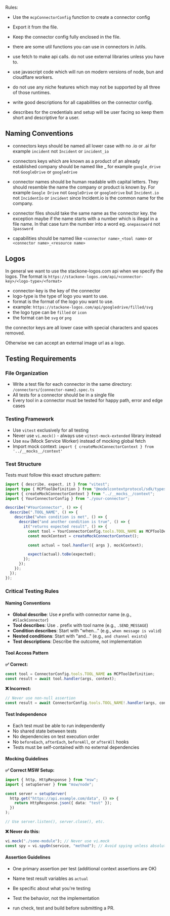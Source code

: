 Rules:

- Use the `mcpConnectorConfig` function to create a connector config
- Export it from the file.
- Keep the connector config fully enclosed in the file.

- there are some util functions you can use in connectors in /utils.
- use fetch to make api calls. do not use external libraries unless you have to.
- use javascript code which will run on modern versions of node, bun and cloudflare workers.
- do not use any niche features which may not be supported by all three of those runtimes.

- write good descriptions for all capabilities on the connector config.
- describes for the credentials and setup will be user facing so keep them short and descriptive for a user.

## Naming Conventions

- connectors keys should be named all lower case with no .io or .ai for example `incident` not `Incident` or `incident_io`
- connectors keys which are known as a product of an already established company should be named like <company name>\_<product name> for example `google_drive` not `GoogleDrive` or `googledrive`
- connector names should be human readable with capital letters. They should resemble the name the company or product is known by. For example `Google Drive` not `GoogleDrive` or `googledrive` but `Incident.io` not `IncidentIo` or `incident` since Incident.io is the common name for the company.
- connector files should take the same name as the connector key. the exception maybe if the name starts with a number which is illegal in a file name. In that case turn the number into a word eg. `onepassword` not `1password`

- capabilities should be named like `<connector name>_<tool name>` or `<connector name>_<resource name>`

## Logos

In general we want to use the stackone-logos.com api when we specify the logos. The format is `https://stackone-logos.com/api/<connector-key>/<logo-type>/<format>`

- connector-key is the key of the connector
- logo-type is the type of logo you want to use.
- format is the format of the logo you want to use.
- example: `https://stackone-logos.com/api/googledrive/filled/svg`
- the logo type can be `filled` or `icon`
- the format can be `svg` or `png`

the connector keys are all lower case with special characters and spaces removed.

Otherwise we can accept an external image url as a logo.

## Testing Requirements

### File Organization

- Write a test file for each connector in the same directory: `/connectors/{connector-name}.spec.ts`
- All tests for a connector should be in a single file
- Every tool in a connector must be tested for happy path, error and edge cases

### Testing Framework

- Use `vitest` exclusively for all testing
- Never use `vi.mock()` - always use `vitest-mock-extended` library instead
- Use `msw` (Mock Service Worker) instead of mocking global fetch
- Import mock context: `import { createMockConnectorContext } from '../__mocks__/context'`

### Test Structure

Tests must follow this exact structure pattern:

```typescript
import { describe, expect, it } from "vitest";
import type { MCPToolDefinition } from "@modelcontextprotocol/sdk/types.js";
import { createMockConnectorContext } from "../__mocks__/context";
import { YourConnectorConfig } from "./your-connector";

describe("#YourConnector", () => {
  describe(".TOOL_NAME", () => {
    describe("when condition is met", () => {
      describe("and another condition is true", () => {
        it("returns expected result", () => {
          const tool = YourConnectorConfig.tools.TOOL_NAME as MCPToolDefinition;
          const mockContext = createMockConnectorContext();

          const actual = tool.handler({ args }, mockContext);

          expect(actual).toBe(expected);
        });
      });
    });
  });
});
```

### Critical Testing Rules

#### Naming Conventions

- **Global describe**: Use `#` prefix with connector name (e.g., `#SlackConnector`)
- **Tool describes**: Use `.` prefix with tool name (e.g., `.SEND_MESSAGE`)
- **Condition describes**: Start with "when..." (e.g., `when message is valid`)
- **Nested conditions**: Start with "and..." (e.g., `and channel exists`)
- **Test descriptions**: Describe the outcome, not implementation

#### Tool Access Pattern

**✅ Correct:**

```typescript
const tool = ConnectorConfig.tools.TOOL_NAME as MCPToolDefinition;
const result = await tool.handler(args, context);
```

**❌ Incorrect:**

```typescript
// Never use non-null assertion
const result = await ConnectorConfig.tools.TOOL_NAME!.handler(args, context);
```

#### Test Independence

- Each test must be able to run independently
- No shared state between tests
- No dependencies on test execution order
- No `beforeEach`, `afterEach`, `beforeAll`, or `afterAll` hooks
- Tests must be self-contained with no external dependencies

#### Mocking Guidelines

**✅ Correct MSW Setup:**

```typescript
import { http, HttpResponse } from "msw";
import { setupServer } from "msw/node";

const server = setupServer(
  http.get("https://api.example.com/data", () => {
    return HttpResponse.json({ data: "test" });
  })
);

// Use server.listen(), server.close(), etc.
```

**❌ Never do this:**

```typescript
vi.mock("./some-module"); // Never use vi.mock
const spy = vi.spyOn(service, "method"); // Avoid spying unless absolutely necessary
```

#### Assertion Guidelines

- One primary assertion per test (additional context assertions are OK)
- Name test result variables as `actual`
- Be specific about what you're testing
- Test the behavior, not the implementation

- run check, test and build before submitting a PR.

